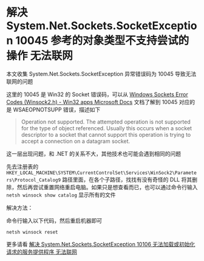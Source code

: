 # 解决 System.Net.Sockets.SocketException 10045 参考的对象类型不支持尝试的操作 无法联网

本文收集 System.Net.Sockets.SocketException 异常错误码为 10045 导致无法联网的问题

<!--more-->
<!-- 发布 -->

这里的 10045 是 Win32 的 Socket 错误码，可以从 [Windows Sockets Error Codes (Winsock2.h) - Win32 apps Microsoft Docs](https://docs.microsoft.com/en-us/windows/win32/winsock/windows-sockets-error-codes-2 ) 文档了解到 10045 对应的是 WSAEOPNOTSUPP 错误，描述如下

> Operation not supported.
>   The attempted operation is not supported for the type of object referenced. Usually this occurs when a socket descriptor to a socket that cannot support this operation is trying to accept a connection on a datagram socket.

这一层出现问题，和 .NET 的关系不大，其他技术也可能会遇到相同的问题

先去注册表的 `HKEY_LOCAL_MACHINE\SYSTEM\CurrentControlSet\Services\WinSock2\Parameters\Protocol_Catalog9` 路径里面，在各个子路径，找找有没有奇怪的 DLL 将其删除，然后再尝试重置网络重启电脑。如果只是想查看而已，也可以通过命令行输入 `netsh winsock show catalog` 显示所有的文件

解决方法：

命令行输入以下代码，然后重启机器即可

```
netsh winsock reset
```

更多请看 [解决 System.Net.Sockets.SocketException 10106 无法加载或初始化请求的服务提供程序 无法联网](https://blog.lindexi.com/post/%E8%A7%A3%E5%86%B3-System.Net.Sockets.SocketException-10106-%E6%97%A0%E6%B3%95%E5%8A%A0%E8%BD%BD%E6%88%96%E5%88%9D%E5%A7%8B%E5%8C%96%E8%AF%B7%E6%B1%82%E7%9A%84%E6%9C%8D%E5%8A%A1%E6%8F%90%E4%BE%9B%E7%A8%8B%E5%BA%8F-%E6%97%A0%E6%B3%95%E8%81%94%E7%BD%91.html )